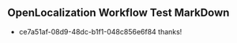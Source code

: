## OpenLocalization Workflow Test MarkDown
* ce7a51af-08d9-48dc-b1f1-048c856e6f84 thanks!

<!--HONumber=Jul16_HO2-->


